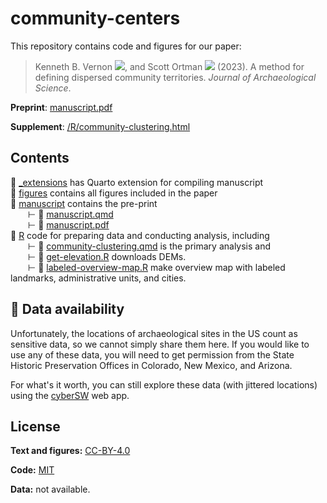 # community-centers

<!-- badges: start -->

<!-- badges: end -->

This repository contains code and figures for our paper:

> Kenneth B. Vernon
> [![](https://orcid.org/sites/default/files/images/orcid_16x16.png)](https://orcid.org/0000-0003-0098-5092),
> and Scott Ortman
> [![](https://orcid.org/sites/default/files/images/orcid_16x16.png)](https://orcid.org/0000-0003-0709-5287)
> (2023). A method for defining dispersed community territories. *Journal of
> Archaeological Science*.

**Preprint**: [manuscript.pdf](/manuscript/manuscript.pdf)

**Supplement**: [/R/community-clustering.html](/R/community-clustering.html)

## Contents

📂 [\_extensions](/_extensions) has Quarto extension for compiling manuscript\
📂 [figures](/figures) contains all figures included in the paper\
📂 [manuscript](/manuscript) contains the pre-print\
  ⊢ 📄 [manuscript.qmd](/manuscript/manuscript.qmd)\
  ⊢ 📄 [manuscript.pdf](/manuscript/manuscript.pdf)\
📂 [R](/R) code for preparing data and conducting analysis, including\
  ⊢ 📄 [community-clustering.qmd](/R/analysis.qmd) is the primary analysis and\
  ⊢ 📄 [get-elevation.R](/R/get-elevation.R) downloads DEMs.\
  ⊢ 📄 [labeled-overview-map.R](/R/labeled-overview-map.R) make overview map
with labeled landmarks, administrative units, and cities.

## 💾 Data availability

Unfortunately, the locations of archaeological sites in the US count as
sensitive data, so we cannot simply share them here. If you would like to use
any of these data, you will need to get permission from the State Historic
Preservation Offices in Colorado, New Mexico, and Arizona.

For what's it worth, you can still explore these data (with jittered locations)
using the [cyberSW](https://cybersw.org/) web app.

## License

**Text and figures:** [CC-BY-4.0](http://creativecommons.org/licenses/by/4.0/)

**Code:** [MIT](LICENSE.md)

**Data:** not available.

